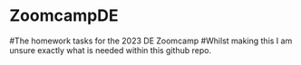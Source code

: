 # ZoomcampDE
#The homework tasks for the 2023 DE Zoomcamp
#Whilst making this I am unsure exactly what is needed within this github repo. 
